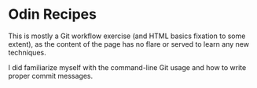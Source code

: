 # Odin Recipes

This is mostly a Git workflow  exercise (and HTML basics fixation to some extent), as the content of the page has no flare or served to learn any new techniques.

I did familiarize myself with the command-line Git usage and how to write proper commit messages.